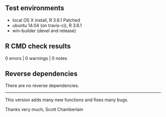 ## Test environments

* local OS X install, R 3.6.1 Patched
* ubuntu 14.04 (on travis-ci), R 3.6.1
* win-builder (devel and release)

## R CMD check results

0 errors | 0 warnings | 0 notes

## Reverse dependencies

There are no reverse dependencies.

--------

This version adds many new functions and fixes many bugs.

Thanks very much,
Scott Chamberlain
